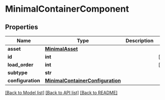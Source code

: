 # MinimalContainerComponent

## Properties
Name | Type | Description | Notes
------------ | ------------- | ------------- | -------------
**asset** | [**MinimalAsset**](MinimalAsset.md) |  | 
**id** | **int** |  | [optional] 
**load_order** | **int** |  | [optional] 
**subtype** | **str** |  | 
**configuration** | [**MinimalContainerConfiguration**](MinimalContainerConfiguration.md) |  | 

[[Back to Model list]](../README.md#documentation-for-models) [[Back to API list]](../README.md#documentation-for-api-endpoints) [[Back to README]](../README.md)


